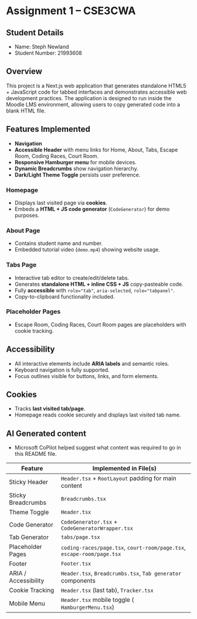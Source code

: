 # Assignment 1 – CSE3CWA

## Student Details

- Name: Steph Newland
- Student Number: 21993608

## Overview

This project is a Next.js web application that generates standalone HTML5 + JavaScript code for tabbed interfaces and demonstrates accessible web development practices. The application is designed to run inside the Moodle LMS environment, allowing users to copy generated code into a blank HTML file.

## Features Implemented

- **Navigation**
- **Accessible Header** with menu links for Home, About, Tabs, Escape Room, Coding Races, Court Room.
- **Responsive Hamburger menu** for mobile devices.
- **Dynamic Breadcrumbs** show navigation hierarchy.
- **Dark/Light Theme Toggle** persists user preference.

### Homepage

- Displays last visited page via **cookies**.
- Embeds a **HTML + JS code generator** (`CodeGenerator`) for demo purposes.

### About Page

- Contains student name and number.
- Embedded tutorial video (`demo.mp4`) showing website usage.

### Tabs Page

- Interactive tab editor to create/edit/delete tabs.
- Generates **standalone HTML + inline CSS + JS** copy-pasteable code.
- Fully **accessible** with `role="tab"`, `aria-selected`, `role="tabpanel"`.
- Copy-to-clipboard functionality included.

### Placeholder Pages

- Escape Room, Coding Races, Court Room pages are placeholders with cookie tracking.

## Accessibility

- All interactive elements include **ARIA labels** and semantic roles.
- Keyboard navigation is fully supported.
- Focus outlines visible for buttons, links, and form elements.

## Cookies

- Tracks **last visited tab/page**.
- Homepage reads cookie securely and displays last visited tab name.

## AI Generated content

- Microsoft CoPilot helped suggest what content was required to go in this README file.

| Feature              | Implemented in File(s)                                                 |
| -------------------- | ---------------------------------------------------------------------- |
| Sticky Header        | `Header.tsx` + `RootLayout` padding for main content                   |
| Sticky Breadcrumbs   | `Breadcrumbs.tsx`                                                      |
| Theme Toggle         | `Header.tsx`                                                           |
| Code Generator       | `CodeGenerator.tsx` + `CodeGeneratorWrapper.tsx`                       |
| Tab Generator        | `tabs/page.tsx`                                                        |
| Placeholder Pages    | `coding-races/page.tsx`, `court-room/page.tsx`, `escape-room/page.tsx` |
| Footer               | `Footer.tsx`                                                           |
| ARIA / Accessibility | `Header.tsx`, `Breadcrumbs.tsx`, `Tab generator` components            |
| Cookie Tracking      | `Header.tsx` (last tab), `Tracker.tsx`                                 |
| Mobile Menu          | `Header.tsx` mobile toggle ( `HamburgerMenu.tsx`)                      |
